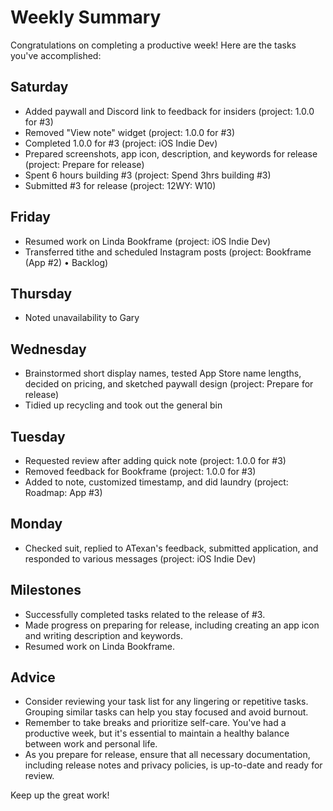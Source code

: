 **Weekly Summary**
===============

Congratulations on completing a productive week! Here are the tasks you've accomplished:

## Saturday
- Added paywall and Discord link to feedback for insiders (project: 1.0.0 for #3)
- Removed "View note" widget (project: 1.0.0 for #3)
- Completed 1.0.0 for #3 (project: iOS Indie Dev)
- Prepared screenshots, app icon, description, and keywords for release (project: Prepare for release)
- Spent 6 hours building #3 (project: Spend 3hrs building #3)
- Submitted #3 for release (project: 12WY: W10)

## Friday
- Resumed work on Linda Bookframe (project: iOS Indie Dev)
- Transferred tithe and scheduled Instagram posts (project: Bookframe (App #2) • Backlog)

## Thursday
- Noted unavailability to Gary

## Wednesday
- Brainstormed short display names, tested App Store name lengths, decided on pricing, and sketched paywall design (project: Prepare for release)
- Tidied up recycling and took out the general bin

## Tuesday
- Requested review after adding quick note (project: 1.0.0 for #3)
- Removed feedback for Bookframe (project: 1.0.0 for #3)
- Added to note, customized timestamp, and did laundry (project: Roadmap: App #3)

## Monday
- Checked suit, replied to ATexan's feedback, submitted application, and responded to various messages (project: iOS Indie Dev)

**Milestones**
---------------

* Successfully completed tasks related to the release of #3.
* Made progress on preparing for release, including creating an app icon and writing description and keywords.
* Resumed work on Linda Bookframe.

**Advice**
----------

* Consider reviewing your task list for any lingering or repetitive tasks. Grouping similar tasks can help you stay focused and avoid burnout.
* Remember to take breaks and prioritize self-care. You've had a productive week, but it's essential to maintain a healthy balance between work and personal life.
* As you prepare for release, ensure that all necessary documentation, including release notes and privacy policies, is up-to-date and ready for review.

Keep up the great work!